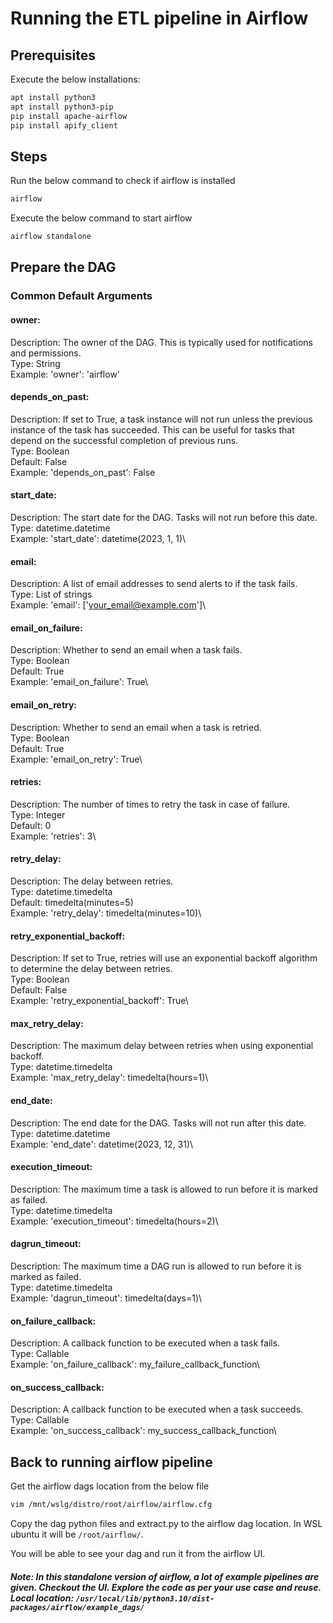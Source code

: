 # Running the ETL pipeline in Airflow

## Prerequisites

Execute the below installations:

```bash
apt install python3
apt install python3-pip
pip install apache-airflow
pip install apify_client
```

## Steps

Run the below command to check if airflow is installed

```bash
airflow
```
Execute the below command to start airflow

```bash
airflow standalone
```

## Prepare the DAG

### Common Default Arguments

#### owner:

Description: The owner of the DAG. This is typically used for notifications and permissions.\
Type: String\
Example: 'owner': 'airflow'

#### depends_on_past:

Description: If set to True, a task instance will not run unless the previous instance of the task has succeeded. This can be useful for tasks that depend on the successful completion of previous runs.\
Type: Boolean\
Default: False\
Example: 'depends_on_past': False


#### start_date:

Description: The start date for the DAG. Tasks will not run before this date.\
Type: datetime.datetime\
Example: 'start_date': datetime(2023, 1, 1)\


#### email:

Description: A list of email addresses to send alerts to if the task fails.\
Type: List of strings\
Example: 'email': ['your_email@example.com']\

#### email_on_failure:

Description: Whether to send an email when a task fails.\
Type: Boolean\
Default: True\
Example: 'email_on_failure': True\


#### email_on_retry:

Description: Whether to send an email when a task is retried.\
Type: Boolean\
Default: True\
Example: 'email_on_retry': True\


#### retries:

Description: The number of times to retry the task in case of failure.\
Type: Integer\
Default: 0\
Example: 'retries': 3\

#### retry_delay:

Description: The delay between retries.\
Type: datetime.timedelta\
Default: timedelta(minutes=5)\
Example: 'retry_delay': timedelta(minutes=10)\

#### retry_exponential_backoff:

Description: If set to True, retries will use an exponential backoff algorithm to determine the delay between retries.\
Type: Boolean\
Default: False\
Example: 'retry_exponential_backoff': True\

#### max_retry_delay:

Description: The maximum delay between retries when using exponential backoff.\
Type: datetime.timedelta\
Example: 'max_retry_delay': timedelta(hours=1)\

#### end_date:

Description: The end date for the DAG. Tasks will not run after this date.\
Type: datetime.datetime\
Example: 'end_date': datetime(2023, 12, 31)\

#### execution_timeout:

Description: The maximum time a task is allowed to run before it is marked as failed.\
Type: datetime.timedelta\
Example: 'execution_timeout': timedelta(hours=2)\

#### dagrun_timeout:

Description: The maximum time a DAG run is allowed to run before it is marked as failed.\
Type: datetime.timedelta\
Example: 'dagrun_timeout': timedelta(days=1)\

#### on_failure_callback:

Description: A callback function to be executed when a task fails.\
Type: Callable\
Example: 'on_failure_callback': my_failure_callback_function\

#### on_success_callback:

Description: A callback function to be executed when a task succeeds.\
Type: Callable\
Example: 'on_success_callback': my_success_callback_function\

## Back to running airflow pipeline

Get the airflow dags location from the below file 
```bash
vim /mnt/wslg/distro/root/airflow/airflow.cfg
```

Copy the dag python files and extract.py to the airflow dag location. In WSL ubuntu it will be ```/root/airflow/```.

You will be able to see your dag and run it from the airflow UI.

##### Note: In this standalone version of airflow, a lot of example pipelines are given. Checkout the UI. Explore the code as per your use case and reuse. Local location: ```/usr/local/lib/python3.10/dist-packages/airflow/example_dags/```




